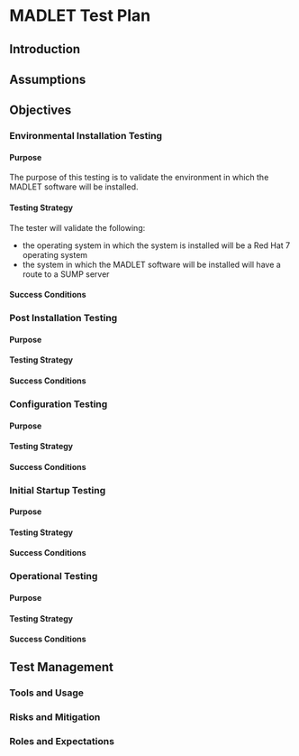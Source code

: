 MADLET Test Plan
=======

## Introduction

## Assumptions

## Objectives

### Environmental Installation Testing

#### Purpose

The purpose of this testing is to validate the environment in which the MADLET software will be installed.  

#### Testing Strategy

The tester will validate the following:

* the operating system in which the system is installed will be a Red Hat 7 operating system
* the system in which the MADLET software will be installed will have a route to a SUMP server

#### Success Conditions

### Post Installation Testing

#### Purpose

#### Testing Strategy

#### Success Conditions

### Configuration Testing

#### Purpose

#### Testing Strategy

#### Success Conditions

### Initial Startup Testing

#### Purpose

#### Testing Strategy

#### Success Conditions

### Operational Testing

#### Purpose

#### Testing Strategy

#### Success Conditions

## Test Management 

### Tools and Usage

### Risks and Mitigation

### Roles and Expectations
